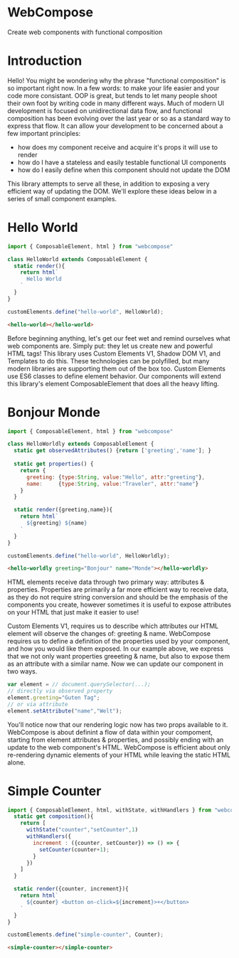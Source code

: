 # WebCompose
Create web components with functional composition

# Introduction

Hello! You might be wondering why the phrase "functional composition" is so important right now. In a few words: to make your life easier and your code more consistant. OOP is great, but tends to let many people shoot their own foot by writing code in many different ways. Much of modern UI development is focused on unidirectional data flow, and functional composition has been evolving over the last year or so as a standard way to express that flow. It can allow your development to be concerned about a few important principles:

* how does my component receive and acquire it's props it will use to render
* how do I have a stateless and easily testable functional UI components
* how do I easily define when this component should not update the DOM

This library attempts to serve all these, in addition to exposing a very efficient way of updating the DOM. We'll explore these ideas below in a series of small component examples.

# Hello World

```javascript
import { ComposableElement, html } from "webcompose"

class HelloWorld extends ComposableElement {
  static render(){
    return html`
      Hello World
    `
  }
}

customElements.define("hello-world", HelloWorld);
```

```html
<hello-world></hello-world>
```

Before beginning anything, let's get our feet wet and remind ourselves what web components are. Simply put: they let us create new and powerful HTML tags! This library uses Custom Elements V1, Shadow DOM V1, and Templates to do this. These technologies can be polyfilled, but many modern libraries are supporting them out of the box too. Custom Elements use ES6 classes to define element behavior. Our components will extend this library's element ComposableElement that does all the heavy lifting.

# Bonjour Monde

```javascript
import { ComposableElement, html } from "webcompose"

class HelloWorldly extends ComposableElement {
  static get observedAttributes() {return ['greeting','name']; }
  
  static get properties() {
    return {
      greeting: {type:String, value:"Hello", attr:"greeting"},
      name:     {type:String, value:"Traveler", attr:"name"}
    }
  }

  static render({greeting,name}){
    return html`
      ${greeting} ${name}
    `
  }
}

customElements.define("hello-world", HelloWorldly);
```

```html
<hello-worldly greeting="Bonjour" name="Monde"></hello-worldly>
```

HTML elements receive data through two primary way: attributes & properties. Properties are primarily a far more efficient way to receive data, as they do not require string conversion and should be the emphasis of the components you create, however sometimes it is useful to expose attributes on your HTML that just make it easier to use!

Custom Elements V1, requires us to describe which attributes our HTML element will observe the changes of: greeting & name. WebCompose requires us to define a definition of the properties used by your component, and how you would like them exposed. In our example above, we express that we not only want properties greeeting & name, but also to expose them as an attribute with a similar name. Now we can update our component in two ways.

```javascript
var element = // document.querySelector(...);
// directly via observed property
element.greeting="Guten Tag";
// or via attribute
element.setAttribute("name","Welt");
```

You'll notice now that our rendering logic now has two props available to it. WebCompose is about definint a flow of data within your compoment, starting from element attributes & properties, and possibly ending with an update to the web component's HTML. WebCompose is efficient about only re-rendering dynamic elements of your HTML while leaving the static HTML alone.

# Simple Counter

```javascript
import { ComposableElement, html, withState, withHandlers } from "webcompose"
  static get composition(){
    return [
      withState("counter","setCounter",1)
      withHandlers({
        increment : ({counter, setCounter}) => () => {
          setCounter(counter+1);
        }
      })
    ]
  }

  static render({counter, increment}){
    return html`
      ${counter} <button on-click=${increment}>+</button>
    `
  }
}

customElements.define("simple-counter", Counter);
```

```html
<simple-counter></simple-counter>
```
